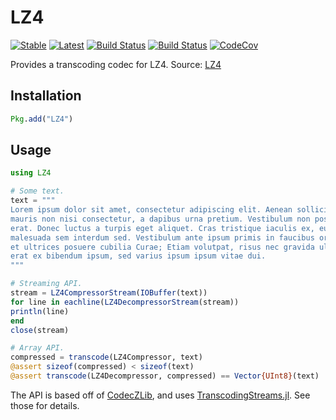 # LZ4

[![Stable](https://img.shields.io/badge/docs-stable-blue.svg)](https://morris25.github.io/LZ4.jl/stable)
[![Latest](https://img.shields.io/badge/docs-latest-blue.svg)](https://morris25.github.io/LZ4.jl/latest)
[![Build Status](https://travis-ci.org/morris25/LZ4.jl.svg?branch=master)](https://travis-ci.org/morris25/LZ4.jl)
[![Build Status](https://ci.appveyor.com/api/projects/status/github/morris25/LZ4.jl?svg=true)](https://ci.appveyor.com/project/morris25/LZ4-jl)
[![CodeCov](https://codecov.io/gh/morris25/LZ4.jl/branch/master/graph/badge.svg)](https://codecov.io/gh/morris25/LZ4.jl)

Provides a transcoding codec for LZ4. Source: [LZ4](https://github.com/lz4/lz4)

## Installation

```julia
Pkg.add("LZ4")
```

## Usage

```julia
using LZ4

# Some text.
text = """
Lorem ipsum dolor sit amet, consectetur adipiscing elit. Aenean sollicitudin
mauris non nisi consectetur, a dapibus urna pretium. Vestibulum non posuere
erat. Donec luctus a turpis eget aliquet. Cras tristique iaculis ex, eu
malesuada sem interdum sed. Vestibulum ante ipsum primis in faucibus orci luctus
et ultrices posuere cubilia Curae; Etiam volutpat, risus nec gravida ultricies,
erat ex bibendum ipsum, sed varius ipsum ipsum vitae dui.
"""

# Streaming API.
stream = LZ4CompressorStream(IOBuffer(text))
for line in eachline(LZ4DecompressorStream(stream))
println(line)
end
close(stream)

# Array API.
compressed = transcode(LZ4Compressor, text)
@assert sizeof(compressed) < sizeof(text)
@assert transcode(LZ4Decompressor, compressed) == Vector{UInt8}(text)
```
The API is based off of [CodecZLib](https://github.com/bicycle1885/CodecZlib.jl), and uses [TranscodingStreams.jl](https://github.com/bicycle1885/TranscodingStreams.jl). See those for details.
